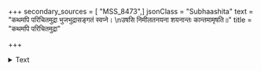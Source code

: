 +++
secondary_sources = [ "MSS_8473",]
jsonClass = "Subhaashita"
text = "कथमपि परिचितमुद्रा भुजभुद्रासङ्गतं स्वप्ने।  \nउषसि निमीलतनयना शयनान्तः कान्तमामृषति॥"
title = "कथमपि परिचितमुद्रा"

+++

<details><summary>Text</summary>

कथमपि परिचितमुद्रा भुजभुद्रासङ्गतं स्वप्ने।  
उषसि निमीलतनयना शयनान्तः कान्तमामृषति॥
</details>
